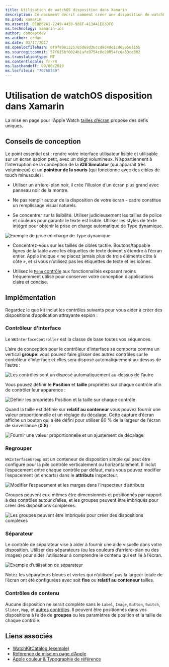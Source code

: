 ```yaml
---
title: Utilisation de watchOS disposition dans Xamarin
description: Ce document décrit comment créer une disposition de watchOS avec Xamarin. Il aborde les contrôleurs d’interface, les groupes, les séparateurs et les contrôles de contenu.
ms.prod: xamarin
ms.assetid: BEDB62A1-2249-4459-986F-413A41E63DF0
ms.technology: xamarin-ios
author: conceptdev
ms.author: crdun
ms.date: 03/17/2017
ms.openlocfilehash: 0f9f8981325785d69d36ccd9d4de1cd69956a155
ms.sourcegitcommit: 57f815bf0024b1afe9754c0e28054fc0a53ce302
ms.translationtype: MT
ms.contentlocale: fr-FR
ms.lasthandoff: 09/06/2019
ms.locfileid: "70768749"
---
```

# <a name="working-with-watchos-layout-in-xamarin"></a>Utilisation de watchOS disposition dans Xamarin

La mise en page pour l’Apple Watch [tailles d’écran](~/ios/watchos/app-fundamentals/screen-sizes.md) propose des défis uniques.

## <a name="design-tips"></a>Conseils de conception

Le point essentiel est : rendre votre interface utilisateur lisible et utilisable sur un écran espion petit, avec un doigt volumineux. N’appartiennent à l’interruption de la conception de la **iOS Simulator** (qui apparaît très volumineux) et un **pointeur de la souris** (qui fonctionne avec des cibles de touch minuscule) !

- Utiliser un arrière-plan noir, il crée l’illusion d’un écran plus grand avec panneau noir de la montre.

- Ne pas remplir autour de la disposition de votre écran - cadre constitue un remplissage visual naturels.

- Se concentrer sur la lisibilité. Utiliser judicieusement les tailles de police et couleurs pour garantir le texte est lisible. Utiliser les styles de texte intégré pour obtenir la prise en charge automatique de Type dynamique.

![](layout-images/type.png "Exemple de prise en charge de Type dynamique")

- Concentrez-vous sur les tailles de cibles tactile. Boutons/tappable lignes de la table avec les étiquettes de texte doivent s’étendre à l’écran entier. Apple indique « ne placez jamais plus de trois éléments côte à côte », et si vous n’utilisez pas les étiquettes de texte et les icônes.

- Utilisez le [ `Menu` contrôle](~/ios/watchos/user-interface/menu.md) aux fonctionnalités exposent moins fréquemment utilisé pour conserver votre conception d’applications claire et concise.

## <a name="implementation"></a>Implémentation

Regardez le que kit inclut les contrôles suivants pour vous aider à créer des dispositions d’application attrayante espion :

### <a name="interface-controller"></a>Contrôleur d’interface

Le `WKInterfaceController` est la classe de base toutes vos séquences.

L’aire de conception pour le contrôleur d’interface se comporte comme un vertical **groupe**: vous pouvez faire glisser des autres contrôles sur le contrôleur d’interface et elles sera disposé automatiquement au-dessus de l’autre :

![](layout-images/controller-scene.png "Les contrôles sont un disposé automatiquement au-dessus de l’autre")

Vous pouvez définir le **Position** et **taille** propriétés sur chaque contrôle afin de contrôler leur apparence :

![](layout-images/positionsize-attributes.png "Définir les propriétés Position et la taille sur chaque contrôle")

Quand la taille est définie sur **relatif au conteneur** vous pouvez fournir une valeur proportionnelle et un réglage du décalage. Cette capture d’écran affiche un bouton qui a été défini pour utiliser 80 % de la largeur de l’écran de surveillance (**0.8**) :

![](layout-images/button-attributes.png "Fournir une valeur proportionnelle et un ajustement de décalage")

### <a name="group"></a>Regrouper

`WKInterfaceGroup` est un conteneur de disposition simple qui peut être configuré pour la pile contrôle verticalement ou horizontalement. Il inclut l’espacement entre chaque contrôle par défaut, mais vous pouvez modifier l’espacement (et encarts) dans le **attributs** inspecteur.

![](layout-images/group-attributes.png "Modifier l’espacement et les marges dans l’inspecteur d’attributs")

Groupes peuvent eux-mêmes être dimensionnés et positionnés par rapport à des contrôles autour d’elles, et les groupes peuvent être imbriqués pour créer des dispositions complexes.

![](layout-images/group-scene.png "Les groupes peuvent être imbriqués pour créer des dispositions complexes")

### <a name="separator"></a>Séparateur

Le contrôle de séparateur vise à aider à fournir une aide visuelle dans votre disposition. Utiliser des séparateurs (ou les couleurs d’arrière-plan ou des images) pour aider l’utilisateur à comprendre le contenu qui est lié à l’écran.

![](layout-images/separator-scene.png "Exemple d’utilisation de séparateur")

Notez les séparateurs bleues et vertes qui n’utilisent pas la largeur totale de l’écran ont été configurées avec soit **fixe** ou **relatif au conteneur** tailles.

### <a name="content-controls"></a>Contrôles de contenu

Aucune disposition ne serait complète sans le `Label`, `Image`, `Button`, `Switch`, `Slider`, `Map`, et [autres contrôles](~/ios/watchos/user-interface/index.md).
Il peuvent être positionnés dans vos dispositions à l’aide de **groupes** ou les paramètres de position et la taille de chaque contrôle.

## <a name="related-links"></a>Liens associés

- [WatchKitCatalog (exemple)](https://docs.microsoft.com/samples/xamarin/ios-samples/watchos-watchkitcatalog)
- [Référence de mise en page d’Apple](https://developer.apple.com/library/prerelease/ios/documentation/UserExperience/Conceptual/WatchHumanInterfaceGuidelines/Layout.html)
- [Apple couleur & Typographie de référence](https://developer.apple.com/library/prerelease/ios/documentation/UserExperience/Conceptual/WatchHumanInterfaceGuidelines/ColorandTypography.html)
